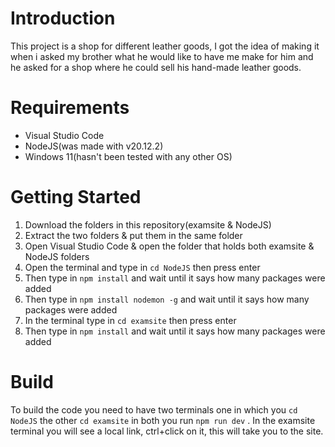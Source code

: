 # Introduction
This project is a shop for different leather goods, I got the idea of making it when i asked my brother what he would like to have me make for him and he asked for a shop where he could sell his hand-made leather goods.

# Requirements
- Visual Studio Code
- NodeJS(was made with v20.12.2)
- Windows 11(hasn't been tested with any other OS)
# Getting Started
1. Download the folders in this repository(examsite & NodeJS)
2. Extract the two folders & put them in the same folder
3. Open Visual Studio Code & open the folder that holds both examsite & NodeJS folders
4. Open the terminal and type in ```cd NodeJS``` then press enter
5. Then type in ```npm install``` and wait until it says how many packages were added
6. Then type in ```npm install nodemon -g``` and wait until it says how many packages were added
7. In the terminal type in ```cd examsite``` then press enter
8. Then type in ```npm install``` and wait until it says how many packages were added

# Build
To build the code you need to have two terminals one in which you ```cd NodeJS``` the other ```cd examsite``` in both you run ```npm run dev``` . In the examsite terminal you will see a local link, ctrl+click on it, this will take you to the site.

